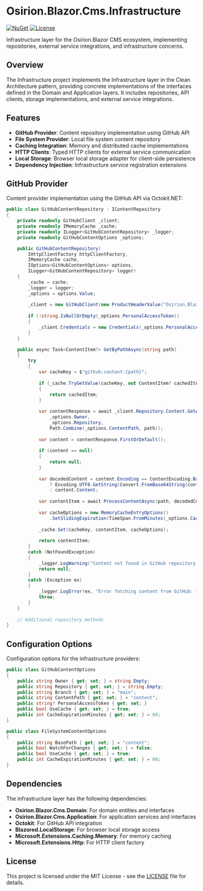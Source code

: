 # Osirion.Blazor.Cms.Infrastructure

[![NuGet](https://img.shields.io/nuget/v/Osirion.Blazor.Cms.Infrastructure)](https://www.nuget.org/packages/Osirion.Blazor.Cms.Infrastructure)
[![License](https://img.shields.io/github/license/obrana-boranija/Osirion.Blazor)](https://github.com/obrana-boranija/Osirion.Blazor/blob/master/LICENSE.txt)

Infrastructure layer for the Osirion.Blazor CMS ecosystem, implementing repositories, external service integrations, and infrastructure concerns.

## Overview

The Infrastructure project implements the Infrastructure layer in the Clean Architecture pattern, providing concrete implementations of the interfaces defined in the Domain and Application layers. It includes repositories, API clients, storage implementations, and external service integrations.

## Features

- **GitHub Provider**: Content repository implementation using GitHub API
- **File System Provider**: Local file system content repository
- **Caching Integration**: Memory and distributed cache implementations
- **HTTP Clients**: Typed HTTP clients for external service communication
- **Local Storage**: Browser local storage adapter for client-side persistence
- **Dependency Injection**: Infrastructure service registration extensions

## GitHub Provider

Content provider implementation using the GitHub API via Octokit.NET:

```csharp
public class GitHubContentRepository : IContentRepository
{
    private readonly GitHubClient _client;
    private readonly IMemoryCache _cache;
    private readonly ILogger<GitHubContentRepository> _logger;
    private readonly GitHubContentOptions _options;

    public GitHubContentRepository(
        IHttpClientFactory httpClientFactory,
        IMemoryCache cache,
        IOptions<GitHubContentOptions> options,
        ILogger<GitHubContentRepository> logger)
    {
        _cache = cache;
        _logger = logger;
        _options = options.Value;
        
        _client = new GitHubClient(new ProductHeaderValue("Osirion.Blazor.Cms"));
        
        if (!string.IsNullOrEmpty(_options.PersonalAccessToken))
        {
            _client.Credentials = new Credentials(_options.PersonalAccessToken);
        }
    }

    public async Task<ContentItem?> GetByPathAsync(string path)
    {
        try
        {
            var cacheKey = $"github:content:{path}";
            
            if (_cache.TryGetValue(cacheKey, out ContentItem? cachedItem))
            {
                return cachedItem;
            }
            
            var contentResponse = await _client.Repository.Content.GetAllContents(
                _options.Owner, 
                _options.Repository,
                Path.Combine(_options.ContentPath, path));
                
            var content = contentResponse.FirstOrDefault();
            
            if (content == null)
            {
                return null;
            }
            
            var decodedContent = content.Encoding == ContentEncoding.Base64
                ? Encoding.UTF8.GetString(Convert.FromBase64String(content.Content))
                : content.Content;
                
            var contentItem = await ProcessContentAsync(path, decodedContent);
            
            var cacheOptions = new MemoryCacheEntryOptions()
                .SetSlidingExpiration(TimeSpan.FromMinutes(_options.CacheExpirationMinutes));
                
            _cache.Set(cacheKey, contentItem, cacheOptions);
            
            return contentItem;
        }
        catch (NotFoundException)
        {
            _logger.LogWarning("Content not found in GitHub repository: {Path}", path);
            return null;
        }
        catch (Exception ex)
        {
            _logger.LogError(ex, "Error fetching content from GitHub: {Path}", path);
            throw;
        }
    }
    
    // Additional repository methods
}
```

## Configuration Options

Configuration options for the infrastructure providers:

```csharp
public class GitHubContentOptions
{
    public string Owner { get; set; } = string.Empty;
    public string Repository { get; set; } = string.Empty;
    public string Branch { get; set; } = "main";
    public string ContentPath { get; set; } = "content";
    public string? PersonalAccessToken { get; set; }
    public bool UseCache { get; set; } = true;
    public int CacheExpirationMinutes { get; set; } = 60;
}

public class FileSystemContentOptions
{
    public string BasePath { get; set; } = "content";
    public bool WatchForChanges { get; set; } = false;
    public bool UseCache { get; set; } = true;
    public int CacheExpirationMinutes { get; set; } = 60;
}
```

## Dependencies

The infrastructure layer has the following dependencies:

- **Osirion.Blazor.Cms.Domain**: For domain entities and interfaces
- **Osirion.Blazor.Cms.Application**: For application services and interfaces
- **Octokit**: For GitHub API integration
- **Blazored.LocalStorage**: For browser local storage access
- **Microsoft.Extensions.Caching.Memory**: For memory caching
- **Microsoft.Extensions.Http**: For HTTP client factory

## License

This project is licensed under the MIT License - see the [LICENSE](https://github.com/obrana-boranija/Osirion.Blazor/blob/master/LICENSE.txt) file for details.
